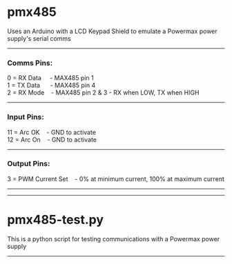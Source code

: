 # pmx485
Uses an Arduino with a LCD Keypad Shield to emulate a Powermax power supply's serial comms
***
### Comms Pins:
0 = RX Data     - MAX485 pin 1  
1 = TX Data      - MAX485 pin 4  
2 = RX Mode    - MAX485 pin 2 & 3 - RX when LOW, TX when HIGH  
***
### Input Pins:
11 = Arc OK    - GND to activate  
12 = Arc On    - GND to activate  
***
### Output Pins:
3 = PWM Current Set    - 0% at minimum current, 100% at maximum current  
***
***
# pmx485-test.py
This is a python script for testing communications with a Powermax power supply
***
